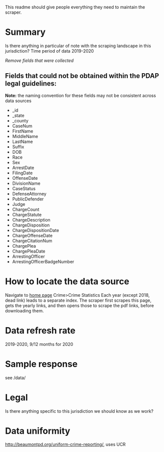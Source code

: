 This readme should give people everything they need to maintain the scraper.

# Summary
Is there anything in particular of note with the scraping landscape in this jurisdiction?
Time period of data 2019-2020

_Remove fields that were collected_
## Fields that could not be obtained within the PDAP legal guidelines:
**Note:** the naming convention for these fields may not be consistent across data sources
* _id
* _state
* _county
* CaseNum
* FirstName
* MiddleName
* LastName
* Suffix
* DOB
* Race
* Sex
* ArrestDate
* FilingDate
* OffenseDate
* DivisionName
* CaseStatus
* DefenseAttorney
* PublicDefender
* Judge
* ChargeCount
* ChargeStatute
* ChargeDescription
* ChargeDisposition
* ChargeDispositionDate
* ChargeOffenseDate
* ChargeCitationNum
* ChargePlea
* ChargePleaDate
* ArrestingOfficer
* ArrestingOfficerBadgeNumber

# How to locate the data source
Navigate to [home page](http://beaumontpd.org/)
Crime>Crime Statistics
Each year (except 2018, dead link) leads to a separate index. The scraper first scrapes this page, gets the yearly links, and then opens those to scrape the pdf links, before downloading them.

# Data refresh rate
2019-2020, 9/12 months for 2020

# Sample response
see /data/


# Legal
Is there anything specific to this jurisdiction we should know as we work?

# Data uniformity
http://beaumontpd.org/uniform-crime-reporting/, uses UCR
